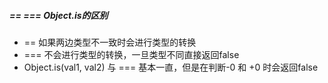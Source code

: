 ##### == === Object.is的区别
- == 如果两边类型不一致时会进行类型的转换
- === 不会进行类型的转换，一旦类型不同直接返回false
- Object.is(val1, val2) 与 === 基本一直，但是在判断-0 和 +0 时会返回false